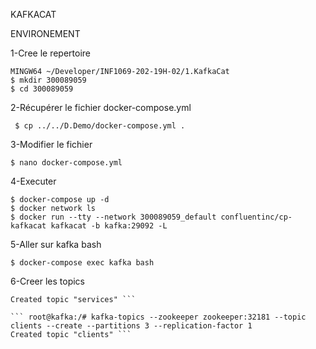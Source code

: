 KAFKACAT

ENVIRONEMENT

1-Cree le repertoire

```  
MINGW64 ~/Developer/INF1069-202-19H-02/1.KafkaCat
$ mkdir 300089059
$ cd 300089059
 ```
 
 2-Récupérer le fichier docker-compose.yml 
 
 ``` $ cp ../../D.Demo/docker-compose.yml .```
 
 3-Modifier le fichier
 
 ``` $ nano docker-compose.yml ```
 
 4-Executer
 
 ``` 
$ docker-compose up -d 
$ docker network ls
$ docker run --tty --network 300089059_default confluentinc/cp-kafkacat kafkacat -b kafka:29092 -L
```

5-Aller sur kafka bash

``` 
$ docker-compose exec kafka bash 
```

6-Creer les topics
``` root@kafka:/# kafka-topics --zookeeper zookeeper:32181 --topic repas --create --partitions 3 --replication-factor 1
Created topic "services" ```

``` root@kafka:/# kafka-topics --zookeeper zookeeper:32181 --topic clients --create --partitions 3 --replication-factor 1
Created topic "clients" ```
